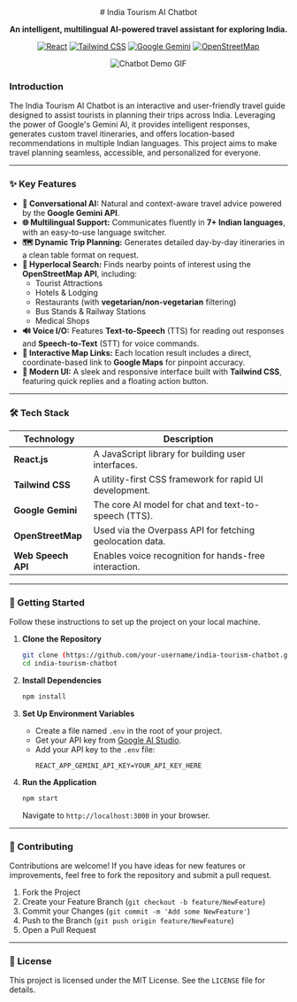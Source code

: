 <div align="center">
# India Tourism AI Chatbot 

**An intelligent, multilingual AI-powered travel assistant for exploring India.**

</div>

<div align="center">

[![React](https://img.shields.io/badge/React-20232A?style=for-the-badge&logo=react&logoColor=61DAFB)](https://reactjs.org/)
[![Tailwind CSS](https://img.shields.io/badge/Tailwind_CSS-38B2AC?style=for-the-badge&logo=tailwind-css&logoColor=white)](https://tailwindcss.com/)
[![Google Gemini](https://img.shields.io/badge/Google_Gemini-8E75B7?style=for-the-badge&logo=google&logoColor=white)](https://ai.google/discover/gemini/)
[![OpenStreetMap](https://img.shields.io/badge/OpenStreetMap-7EBC6F?style=for-the-badge&logo=openstreetmap&logoColor=white)](https://www.openstreetmap.org/)

</div>

<div align="center">
  
![Chatbot Demo GIF](https://media.giphy.com/media/v1.Y2lkPTc5MGI3NjExd2pxbGI1cTQ3cWo0cDZrZ2kyY3R1MzZqejBxbDlsdmZ2OHZyOXR6eiZlcD12MV9naWZzX3NlYXJjaCZjdD1n/S60CrN9iMxFlyp7uM8/giphy.gif)


</div>

### **Introduction**

The India Tourism AI Chatbot is an interactive and user-friendly travel guide designed to assist tourists in planning their trips across India. Leveraging the power of Google's Gemini AI, it provides intelligent responses, generates custom travel itineraries, and offers location-based recommendations in multiple Indian languages. This project aims to make travel planning seamless, accessible, and personalized for everyone.

---

### **✨ Key Features**

* **🤖 Conversational AI:** Natural and context-aware travel advice powered by the **Google Gemini API**.
* **🌐 Multilingual Support:** Communicates fluently in **7+ Indian languages**, with an easy-to-use language switcher.
* **🗺️ Dynamic Trip Planning:** Generates detailed day-by-day itineraries in a clean table format on request.
* **📍 Hyperlocal Search:** Finds nearby points of interest using the **OpenStreetMap API**, including:
    * Tourist Attractions
    * Hotels & Lodging
    * Restaurants (with **vegetarian/non-vegetarian** filtering)
    * Bus Stands & Railway Stations
    * Medical Shops
* **🔊 Voice I/O:** Features **Text-to-Speech** (TTS) for reading out responses and **Speech-to-Text** (STT) for voice commands.
* **🔗 Interactive Map Links:** Each location result includes a direct, coordinate-based link to **Google Maps** for pinpoint accuracy.
* **🎨 Modern UI:** A sleek and responsive interface built with **Tailwind CSS**, featuring quick replies and a floating action button.

---

### **🛠️ Tech Stack**

| Technology        | Description                               |
| ----------------- | ----------------------------------------- |
| **React.js** | A JavaScript library for building user interfaces.     |
| **Tailwind CSS** | A utility-first CSS framework for rapid UI development. |
| **Google Gemini** | The core AI model for chat and text-to-speech (TTS).  |
| **OpenStreetMap** | Used via the Overpass API for fetching geolocation data. |
| **Web Speech API**| Enables voice recognition for hands-free interaction. |

---

### **🚀 Getting Started**

Follow these instructions to set up the project on your local machine.

1.  **Clone the Repository**
    ```sh
    git clone (https://github.com/your-username/india-tourism-chatbot.git)
    cd india-tourism-chatbot
    ```

2.  **Install Dependencies**
    ```sh
    npm install
    ```

3.  **Set Up Environment Variables**
    * Create a file named `.env` in the root of your project.
    * Get your API key from [Google AI Studio](https://makersuite.google.com/).
    * Add your API key to the `.env` file:
        ```env
        REACT_APP_GEMINI_API_KEY=YOUR_API_KEY_HERE
        ```

4.  **Run the Application**
    ```sh
    npm start
    ```
    Navigate to `http://localhost:3000` in your browser.

---

### **🤝 Contributing**

Contributions are welcome! If you have ideas for new features or improvements, feel free to fork the repository and submit a pull request.

1.  Fork the Project
2.  Create your Feature Branch (`git checkout -b feature/NewFeature`)
3.  Commit your Changes (`git commit -m 'Add some NewFeature'`)
4.  Push to the Branch (`git push origin feature/NewFeature`)
5.  Open a Pull Request

---

### **📝 License**

This project is licensed under the MIT License. See the `LICENSE` file for details.

